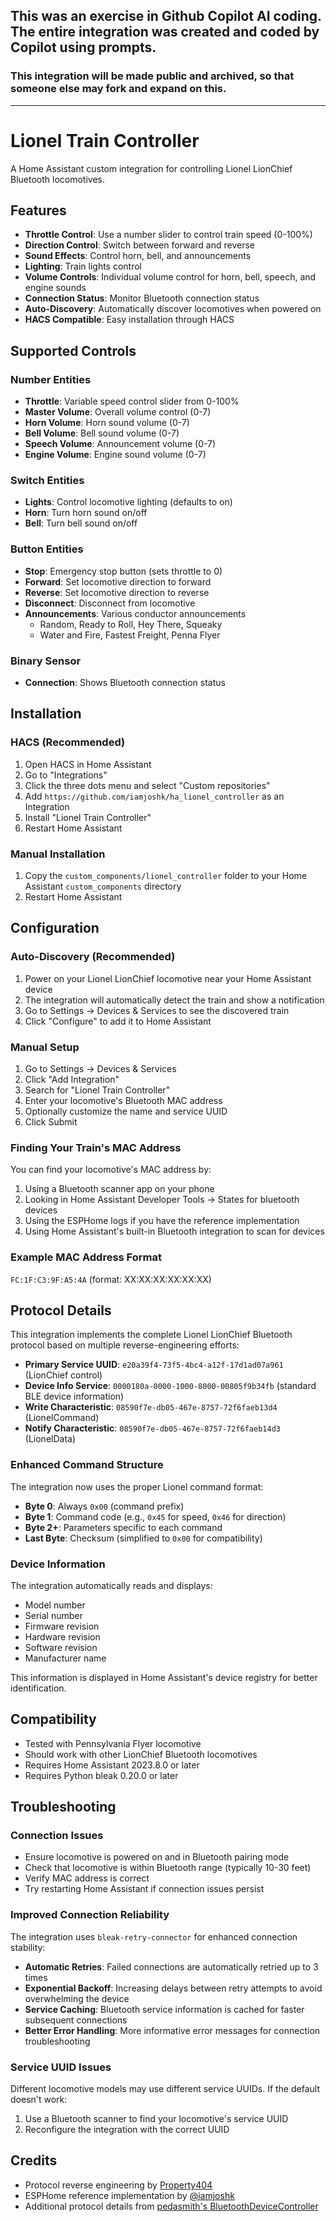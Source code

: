 ## This was an exercise in Github Copilot AI coding. The entire integration was created and coded by Copilot using prompts. 
### This integration will be made public and archived, so that someone else may fork and expand on this.

---
# Lionel Train Controller

A Home Assistant custom integration for controlling Lionel LionChief Bluetooth locomotives.

## Features

- **Throttle Control**: Use a number slider to control train speed (0-100%)
- **Direction Control**: Switch between forward and reverse
- **Sound Effects**: Control horn, bell, and announcements  
- **Lighting**: Train lights control
- **Volume Controls**: Individual volume control for horn, bell, speech, and engine sounds
- **Connection Status**: Monitor Bluetooth connection status
- **Auto-Discovery**: Automatically discover locomotives when powered on
- **HACS Compatible**: Easy installation through HACS

## Supported Controls

### Number Entities
- **Throttle**: Variable speed control slider from 0-100%
- **Master Volume**: Overall volume control (0-7)
- **Horn Volume**: Horn sound volume (0-7)
- **Bell Volume**: Bell sound volume (0-7)
- **Speech Volume**: Announcement volume (0-7)
- **Engine Volume**: Engine sound volume (0-7)

### Switch Entities  
- **Lights**: Control locomotive lighting (defaults to on)
- **Horn**: Turn horn sound on/off
- **Bell**: Turn bell sound on/off

### Button Entities
- **Stop**: Emergency stop button (sets throttle to 0)
- **Forward**: Set locomotive direction to forward
- **Reverse**: Set locomotive direction to reverse
- **Disconnect**: Disconnect from locomotive
- **Announcements**: Various conductor announcements
  - Random, Ready to Roll, Hey There, Squeaky
  - Water and Fire, Fastest Freight, Penna Flyer

### Binary Sensor
- **Connection**: Shows Bluetooth connection status

## Installation

### HACS (Recommended)
1. Open HACS in Home Assistant
2. Go to "Integrations"
3. Click the three dots menu and select "Custom repositories"
4. Add `https://github.com/iamjoshk/ha_lionel_controller` as an Integration
5. Install "Lionel Train Controller"
6. Restart Home Assistant

### Manual Installation
1. Copy the `custom_components/lionel_controller` folder to your Home Assistant `custom_components` directory
2. Restart Home Assistant

## Configuration

### Auto-Discovery (Recommended)
1. Power on your Lionel LionChief locomotive near your Home Assistant device
2. The integration will automatically detect the train and show a notification
3. Go to Settings → Devices & Services to see the discovered train
4. Click "Configure" to add it to Home Assistant

### Manual Setup
1. Go to Settings → Devices & Services
2. Click "Add Integration" 
3. Search for "Lionel Train Controller"
4. Enter your locomotive's Bluetooth MAC address
5. Optionally customize the name and service UUID
6. Click Submit

### Finding Your Train's MAC Address

You can find your locomotive's MAC address by:
1. Using a Bluetooth scanner app on your phone
2. Looking in Home Assistant Developer Tools → States for bluetooth devices
3. Using the ESPHome logs if you have the reference implementation
4. Using Home Assistant's built-in Bluetooth integration to scan for devices

### Example MAC Address Format
`FC:1F:C3:9F:A5:4A` (format: XX:XX:XX:XX:XX:XX)

## Protocol Details

This integration implements the complete Lionel LionChief Bluetooth protocol based on multiple reverse-engineering efforts:

- **Primary Service UUID**: `e20a39f4-73f5-4bc4-a12f-17d1ad07a961` (LionChief control)
- **Device Info Service**: `0000180a-0000-1000-8000-00805f9b34fb` (standard BLE device information)
- **Write Characteristic**: `08590f7e-db05-467e-8757-72f6faeb13d4` (LionelCommand)
- **Notify Characteristic**: `08590f7e-db05-467e-8757-72f6faeb14d3` (LionelData)

### Enhanced Command Structure

The integration now uses the proper Lionel command format:
- **Byte 0**: Always `0x00` (command prefix)
- **Byte 1**: Command code (e.g., `0x45` for speed, `0x46` for direction)
- **Byte 2+**: Parameters specific to each command
- **Last Byte**: Checksum (simplified to `0x00` for compatibility)

### Device Information

The integration automatically reads and displays:
- Model number
- Serial number
- Firmware revision
- Hardware revision
- Software revision
- Manufacturer name

This information is displayed in Home Assistant's device registry for better identification.

## Compatibility

- Tested with Pennsylvania Flyer locomotive
- Should work with other LionChief Bluetooth locomotives
- Requires Home Assistant 2023.8.0 or later
- Requires Python bleak 0.20.0 or later

## Troubleshooting

### Connection Issues
- Ensure locomotive is powered on and in Bluetooth pairing mode
- Check that locomotive is within Bluetooth range (typically 10-30 feet)
- Verify MAC address is correct
- Try restarting Home Assistant if connection issues persist

### Improved Connection Reliability
The integration uses `bleak-retry-connector` for enhanced connection stability:
- **Automatic Retries**: Failed connections are automatically retried up to 3 times
- **Exponential Backoff**: Increasing delays between retry attempts to avoid overwhelming the device
- **Service Caching**: Bluetooth service information is cached for faster subsequent connections
- **Better Error Handling**: More informative error messages for connection troubleshooting

### Service UUID Issues
Different locomotive models may use different service UUIDs. If the default doesn't work:
1. Use a Bluetooth scanner to find your locomotive's service UUID
2. Reconfigure the integration with the correct UUID

## Credits

- Protocol reverse engineering by [Property404](https://github.com/Property404/lionchief-controller)
- ESPHome reference implementation by [@iamjoshk](https://github.com/iamjoshk/home-assistant-collection/tree/main/ESPHome/LionelController)
- Additional protocol details from [pedasmith's BluetoothDeviceController](https://github.com/pedasmith/BluetoothDeviceController/blob/main/BluetoothProtocolsDevices/Lionel_LionChief.cs)
